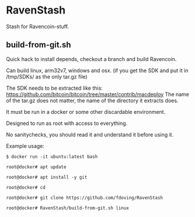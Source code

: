 # RavenStash
Stash for Ravencoin-stuff.

## build-from-git.sh
Quick hack to install depends, checkout a branch and build Ravencoin.

Can build linux, arm32v7, windows and osx. (if you get the SDK and put it in /tmp/SDKs/ as the only tar.gz file)

The SDK needs to be extracted like this: https://github.com/bitcoin/bitcoin/tree/master/contrib/macdeploy
The name of the tar.gz does not matter, the name of the directory it extracts does.


It must be run in a docker or some other discardable environment.

Designed to run as root with access to everything.

No sanitychecks, you should read it and understand it before using it.

Example usage:

`$ docker run -it ubuntu:latest bash`

`root@docker# apt update`

`root@docker# apt install -y git`

`root@docker# cd`

`root@docker# git clone https://github.com/fdoving/RavenStash`

`root@docker# RavenStash/build-from-git.sh linux`

